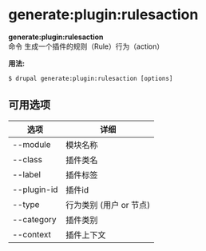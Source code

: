 # generate:plugin:rulesaction
**generate:plugin:rulesaction** 命令 生成一个插件的规则（Rule）行为（action）

**用法:**
```
$ drupal generate:plugin:rulesaction [options] 
```

## 可用选项
选项 | 详细
-------|-------------
--module | 模块名称
--class | 插件类名
--label | 插件标签
--plugin-id | 插件id
--type | 行为类别 (用户 or 节点)
--category | 插件类别
--context | 插件上下文
